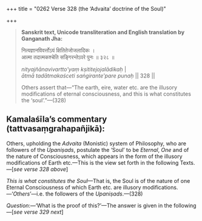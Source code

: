 +++
title = "0262 Verse 328 (the ‘Advaita’ doctrine of the Soul)"

+++
> **Sanskrit text, Unicode transliteration and English translation by Ganganath Jha:** 
>
> नित्यज्ञानविवर्त्तोऽयं क्षितितेजोजलादिकः ।  
> आत्मा तदात्मकश्चेति सङ्गिरन्तेऽपरे पुनः ॥ ३२८ ॥ 
>
> *nityajñānavivartto'yaṃ kṣititejojalādikaḥ* \|  
> *ātmā tadātmakaśceti saṅgirante'pare punaḥ* \|\| 328 \|\| 
>
> Others assert that—“The earth, eire, water etc. are the illusory modifications of eternal consciousness, and this is what constitutes the ‘soul’.”—(328)



## Kamalaśīla’s commentary (tattvasaṃgrahapañjikā):

Others, upholding the *Advaita* (Monistic) system of Philosophy, who are followers of the *Upaniṣads*, postulate the ‘Soul’ to be *Eternal*, *One* and of the nature of Consciousness, which appears in the form of the illusory modifications of Earth etc.—This is the view set forth in the following Texts.—[*see verse 328 above*]

*This is what constitutes the Soul*—That is, the Soul is of the nature of one Eternal Consciousness of which Earth etc. are illusory modifications.—‘*Others*’—i.e. the followers of the *Upaniṣads*.—(328)

*Question*:—‘What is the proof of this?’—The answer is given in the following—[*see verse 329 next*]


